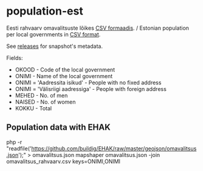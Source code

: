 # population-est

Eesti rahvaarv omavalitsuste lõikes [CSV formaadis](https://github.com/buildig/population-est/blob/master/omavalitsus_rahvaarv.csv). / Estonian population per local governments in [CSV format](https://github.com/buildig/population-est/blob/master/omavalitsus_rahvaarv.csv).

See [releases](https://github.com/buildig/population-est/releases) for snapshot's metadata.

Fields:

- OKOOD - Code of the local government
- ONIMI - Name of the local government
- ONIMI	= 'Aadressita isikud' - People with no fixed address
- ONIMI	= 'Välisriigi aadressiga' - People with foreign address
- MEHED - No. of men
- NAISED - No. of women
- KOKKU - Total

## Population data with EHAK 

php -r "readfile('https://github.com/buildig/EHAK/raw/master/geojson/omavalitsus.json');" > omavalitsus.json
mapshaper omavalitsus.json -join omavalitsus_rahvaarv.csv keys=ONIMI,ONIMI
